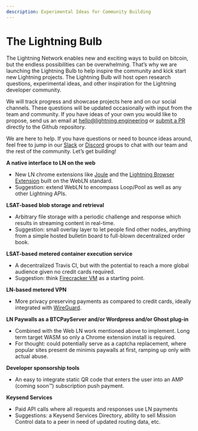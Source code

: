 ```yaml
---
description: Experimental Ideas for Community Building
---
```


# The Lightning Bulb

The Lightning Network enables new and exciting ways to build on bitcoin, but the endless possibilities can be overwhelming. That’s why we are launching the Lightning Bulb to help inspire the community and kick start new Lightning projects. The Lightning Bulb will host open research questions, experimental ideas, and other inspiration for the Lightning developer community.

We will track progress and showcase projects here and on our social channels. These questions will be updated occasionally with input from the team and community. If you have ideas of your own you would like to propose, send us an email at hello@lightning.engineering or [submit a PR](https://github.com/lightninglabs/docs.lightning.engineering/) directly to the Github repository.

We are here to help. If you have questions or need to bounce ideas around, feel free to jump in our [Slack](https://join.slack.com/t/lightningcommunity/shared_invite/zt-bpe1a687-1UzHhrG15Fs_DMRI1jhbpg) or [Discord](https://discord.gg/bpkWbUCtr7) groups to chat with our team and the rest of the community. Let’s get building!

**A native interface to LN on the web**

* New LN chrome extensions like [Joule](https://lightningjoule.com/) and the [Lightning Browser Extension](https://github.com/bumi/lightning-browser-extension) built on the WebLN standard.
* Suggestion: extend WebLN to encompass Loop/Pool as well as any other Lightning APIs.

**LSAT-based blob storage and retrieval**

* Arbitrary file storage with a periodic challenge and response which results in streaming content in real-time. 
* Suggestion: small overlay layer to let people find other nodes, anything from a simple hosted bulletin board to full-blown decentralized order book.

**LSAT-based metered container execution service**

* A decentralized Travis CI, but with the potential to reach a more global audience given no credit cards required. 
* Suggestion: think [Firecracker VM](https://firecracker-microvm.github.io/) as a starting point.

**LN-based metered VPN**

* More privacy preserving payments as compared to credit cards, ideally integrated with [WireGuard](https://www.wireguard.com/).

**LN Paywalls as a BTCPayServer and/or Wordpress and/or Ghost plug-in**

* Combined with the Web LN work mentioned above to implement. Long term target WASM so only a Chrome extension install is required.
* For thought: could potentially serve as a captcha replacement, where popular sites present de minimis paywalls at first, ramping up only with actual abuse.

**Developer sponsorship tools**

* An easy to integrate static QR code that enters the user into an AMP \(coming soon™️\) subscription push payment.

**Keysend Services**

* Paid API calls where all requests and responses use LN payments
* Suggestions: a Keysend Services Directory, ability to sell Mission Control data to a peer in need of updated routing data, etc.

